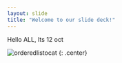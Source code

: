 ```yaml
---
layout: slide
title: "Welcome to our slide deck!"
---
```


Hello ALL, Its 12 oct

![orderedlistocat](https://octodex.github.com/images/orderedlistocat.png)
{: .center}
